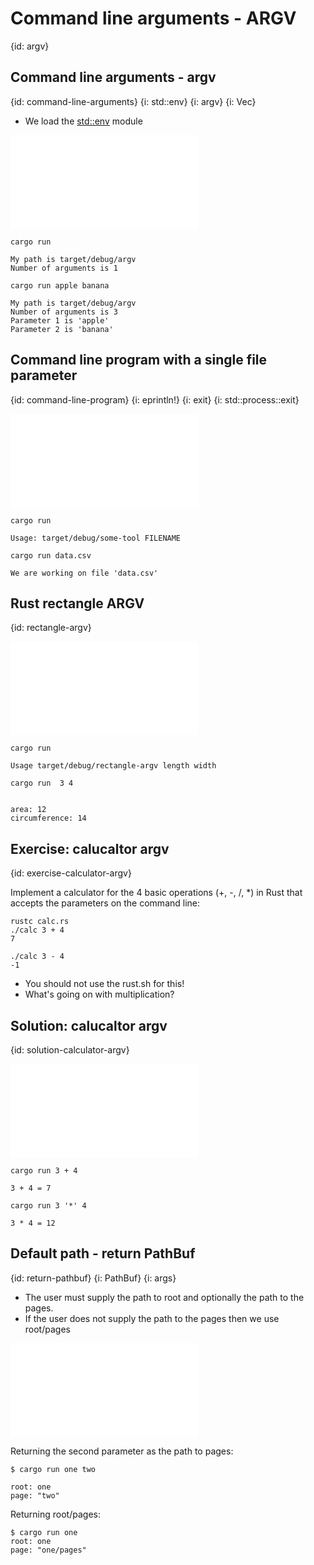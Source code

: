 # Command line arguments - ARGV
{id: argv}

## Command line arguments - argv
{id: command-line-arguments}
{i: std::env}
{i: argv}
{i: Vec}

* We load the [std::env](https://doc.rust-lang.org/std/env/) module

![](examples/argv/argv/src/main.rs)

```
cargo run

My path is target/debug/argv
Number of arguments is 1
```

```
cargo run apple banana

My path is target/debug/argv
Number of arguments is 3
Parameter 1 is 'apple'
Parameter 2 is 'banana'
```

## Command line program with a single file parameter
{id: command-line-program}
{i: eprintln!}
{i: exit}
{i: std::process::exit}

![](examples/argv/some-tool/src/main.rs)

```
cargo run

Usage: target/debug/some-tool FILENAME
```

```
cargo run data.csv

We are working on file 'data.csv'
```

## Rust rectangle ARGV
{id: rectangle-argv}

![](examples/argv/rectangle-argv/src/main.rs)

```
cargo run

Usage target/debug/rectangle-argv length width
```

```
cargo run  3 4


area: 12
circumference: 14
```

## Exercise: calucaltor argv
{id: exercise-calculator-argv}

Implement a calculator for the 4 basic operations (+, -, /, *) in Rust that accepts the parameters on the command line:

```
rustc calc.rs
./calc 3 + 4
7

./calc 3 - 4
-1
```

* You should not use the rust.sh for this!
* What's going on with multiplication?


## Solution: calucaltor argv
{id: solution-calculator-argv}

![](examples/argv/calc-argv/src/main.rs)

```
cargo run 3 + 4

3 + 4 = 7
```

```
cargo run 3 '*' 4

3 * 4 = 12
```


## Default path - return PathBuf
{id: return-pathbuf}
{i: PathBuf}
{i: args}

* The user must supply the path to root and optionally the path to the pages.
* If the user does not supply the path to the pages then we use root/pages

![](examples/argv/default-path/src/main.rs)

Returning the second parameter as the path to pages:

```
$ cargo run one two

root: one
page: "two"
```

Returning root/pages:

```
$ cargo run one
root: one
page: "one/pages"
```



